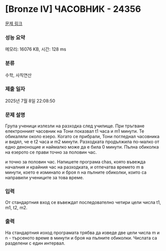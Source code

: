 # [Bronze IV] ЧАСОВНИК - 24356 

[문제 링크](https://www.acmicpc.net/problem/24356) 

### 성능 요약

메모리: 16076 KB, 시간: 128 ms

### 분류

수학, 사칙연산

### 제출 일자

2025년 7월 8일 22:08:50

### 문제 설명

<p>Група ученици излезли на разходка след училище. При тръгване електронният часовник на Тони показвал t1 часа и m1 минути. Те обикаляли около езеро. Когато се прибрали, Тони погледнал часовника и видял, че е t2 часа и m2 минути. Разходката продължила по-малко от едно денонощие и наймалко може да е била 0 минути. Пълна обиколка на езерото се прави точно за половин час.</p>

<p>и точно за половин час. Напишете програма chas, която въвежда началния и крайния час на разходката, и отпечатва времето m в минути, което е изминало и броя n на пълните обиколки, които са направили учениците за това време.</p>

### 입력 

 <p>От стандартния вход се въвеждат последователно четири цели числа t1, m1, t2, m2.</p>

### 출력 

 <p>На стандартния изход програмата трябва да изведе две цели числа m и n - търсеното време в минути и броя на пълните обиколки. Числата са разделени с един интервал.</p>

